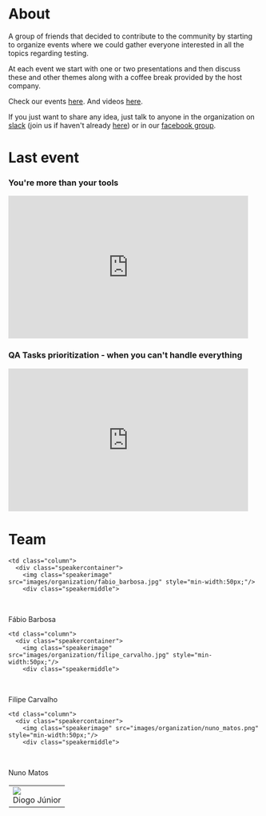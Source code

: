 <head>
  <link rel="shortcut icon" type="image/png" href="/images/icon/favicon.ico"/>
 </head>
<h1> About </h1>

<p>
  A group of friends that decided to contribute to the community by starting to organize events where we could gather everyone interested in all the topics regarding testing.
</p> 
<p>
  At each event we start with one or two presentations and then discuss these and other themes along with a coffee break provided by the host company.
</p> 
<p>
  Check our events <a href="https://portotestersmeetup.eventbrite.com" target="_blank">here</a>. And videos <a href="https://www.youtube.com/channel/UCCS3R_xuqluwR0VxFjfBX8A" target="_blank">here</a>.  
</p> 
<p>
  If you just want to share any idea, just talk to anyone in the organization on <a href="https://portotestersmeetup.slack.com" target="_blank"> slack</a> (join us if haven't already <a href="https://slackvite.com/portotestersmeetup" target="_blank"> here</a>) or in our <a href="https://www.facebook.com/groups/PortoTestersMeetup/" target="_blank"> facebook group</a>.
</p>


<h1> Last event </h1>

<h3> You're more than your tools </h3>

<iframe src="https://docs.google.com/presentation/d/e/2PACX-1vQFTxSFUejbIOCMs7V2_KWlEKLUyrzuk4SpLasdh2PwFGdODSDRwL9MLIv6J9ckCWsbpEH2w0F6vIXy/embed" frameborder="0" width="480" height="285" allowfullscreen="true" mozallowfullscreen="true" webkitallowfullscreen="true" style="max-width: -webkit-fill-available;"></iframe>

<h3> QA Tasks prioritization - when you can't handle everything </h3>

<iframe src="https://docs.google.com/presentation/d/e/2PACX-1vR6in5LyVQoP-8xonudAHNAolGso_m4nCj_16hsdon1mHwpV_XljA4J-z-2FxfklAM1FARDfBgsdQEy/embed" frameborder="0" width="480" height="285" allowfullscreen="true" mozallowfullscreen="true" webkitallowfullscreen="true" style="max-width: -webkit-fill-available;"></iframe>


<h1> Team </h1>

<table width="100%" height="100%" style="border: 1px solid transparent">

  <tr>
    <td class="column">
      <div class="speakercontainer">
        <img class="speakerimage" src="images/organization/diogo_junior.jpg" style="min-width:50px;"
        />
        <div class="speakermiddle">
          <div class="speakertext" onclick="on('dj')">Diogo Júnior</div>
        </div>
      </div>
    </td>

    <td class="column">
      <div class="speakercontainer">
        <img class="speakerimage" src="images/organization/fabio_barbosa.jpg" style="min-width:50px;"/>
        <div class="speakermiddle">
          <div class="speakertext" onclick="on('fb')">Fábio Barbosa</div>
        </div>
      </div>
    </td>
    
    <td class="column">
      <div class="speakercontainer">
        <img class="speakerimage" src="images/organization/filipe_carvalho.jpg" style="min-width:50px;"/>
        <div class="speakermiddle">
          <div class="speakertext" onclick="on('fc')">Filipe Carvalho</div>
        </div>
      </div>
    </td>
    
    <td class="column">
      <div class="speakercontainer">
        <img class="speakerimage" src="images/organization/nuno_matos.png" style="min-width:50px;"/>
        <div class="speakermiddle">
          <div class="speakertext" onclick="on('nm')">Nuno Matos</div>
        </div>
      </div>
    </td>
  </tr>
  
</table>

<div id="dj" class="overlay" onclick="off('dj')">
  <div id="text">Diogo Júnior, engineer from FEUP, started working at the Fraunhofer Research Institute in Portugal. After 5 years in research area moved to the "business" world and started working in the mobile e-commerce team at Porto Tech Center. At the moment is working at 7Graus where is currently Lead Android - Full Stack Dev - ASO Expert.</div>
</div>

<div id="fb" class="overlay" onclick="off('fb')">
  <div id="text">Working as Mobile Test Automation Engineer, always looking forward to improve myself and learn new stuff. I believe automation is a must nowadays and I really enjoy developing tests for Android using Espresso, Ui Automator and other tools that facilitate the development cycle and guarantee the quality of what we are delivering.</div>
</div>

<div id="fc" class="overlay" onclick="off('fc')">
  <div id="text">After finishing this Master's degree at FEUP, started his career as a developer. Some time later, decided to pursue and explore the areas of Mobile Test and Delivery Automation, naturally evolving to Test Lead during his path. Continues very interested in learning, being present regularly in events of the area, mainly in the ones related to Testing, Delivery or Infrastructure Automation. Currently he is a Senior Test Engineer of the Mobile cluster at Farfetch.</div>
</div>

<div id="nm" class="overlay" onclick="off('nm')">
  <div id="text">Academically he has a degree in Computer Management and 19 years of professional experience in IT where in 2008 he started into Testing area and his career progressed naturally from junior to QA Team Lead followed by Test Manager. At the moment he’s challenged to implement test strategy, processes and procedures in web products delivery at VentureOak with the high quality standards.</div>
</div>


<h1> Call for Speakers </h1>

<p>
  We are always looking for speakers for these events. If you want to talk and share some of your knowledge, please let us know and fill our <a href="../pages/cfs" target="_blank">call for speakers</a>.
</p>


<h1> Call for Venues </h1>

<p>
Do you want to host one of our events? If you want to have the event in your company, please fill the <a href="../pages/cfv" target="_blank">call for venues</a>.
</p>

<h1> Want to contribute to the website? </h1>

<p>
  Great! Please follow our instructions <a href="https://github.com/PortoTestersMeetup/portotestersmeetup.github.io" target="_blank">here</a>. 
</p>


<h1> Next Event </h1>

<div style="width:195px; text-align:center;" ><iframe  src="https://www.eventbrite.pt/calendar-widget?eid=37305787615" frameborder="0" height="487" width="195" marginheight="0" marginwidth="0" scrolling="no" allowtransparency="true"></iframe><div style="font-family:Helvetica, Arial; font-size:12px; padding:10px 0 5px; margin:2px; width:195px; text-align:center;" ><a class="powered-by-eb" style="color: #ADB0B6; text-decoration: none;" target="_blank" href="http://www.eventbrite.pt/">Desenvolvido pela Eventbrite</a></div></div>

<script>
function on(panel) {
    document.getElementById(panel).style.display = "block";
}

function off(panel) {
    document.getElementById(panel).style.display = "none";
}
</script>
